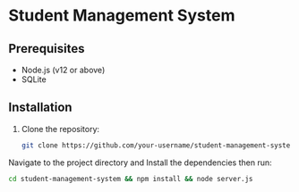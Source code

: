 # Student Management System

## Prerequisites

- Node.js (v12 or above)
- SQLite

## Installation

1. Clone the repository:

   ```bash
   git clone https://github.com/your-username/student-management-system.git
   
Navigate to the project directory and Install the dependencies then run:

   ```bash
   cd student-management-system && npm install && node server.js


